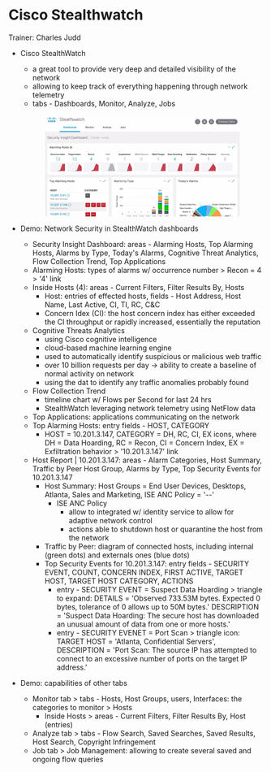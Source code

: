 # Cisco Stealthwatch

Trainer: Charles Judd


- Cisco StealthWatch
  - a great tool to provide very deep and detailed visibility of the network
  - allowing to keep track of everything happening through network telemetry
  - tabs - Dashboards, Monitor, Analyze, Jobs

  <figure style="margin: 0.5em; display: flex; justify-content: center; align-items: center;">
    <img style="margin: 0.1em; padding-top: 0.5em; width: 40vw;"
      onclick= "window.open('page')"
      src    = "img/32.13-stealthwatch.png"
      alt    = "Snapshot of Cisco StealthWatch dashboard"
      title  = "Snapshot of Cisco StealthWatch dashboard"
    />
  </figure>


- Demo: Network Security in StealthWatch dashboards
  - Security Insight Dashboard: areas - Alarming Hosts, Top Alarming Hosts, Alarms by Type, Today's Alarms, Cognitive Threat Analytics, Flow Collection Trend, Top Applications
  - Alarming Hosts: types of alarms w/ occurrence number > Recon = 4 > '4' link 
  - Inside Hosts (4): areas - Current Filters, Filter Results By, Hosts
    - Host: entries of effected hosts, fields - Host Address, Host Name, Last Active, CI, TI, RC, C&C
    - Concern Idex (CI): the host concern index has either exceeded the CI throughput or rapidly increased, essentially the reputation
  - Cognitive Threats Analytics
    - using Cisco cognitive intelligence
    - cloud-based machine learning engine
    - used to automatically identify suspicious or malicious web traffic
    - over 10 billion requests per day $\to$ ability to create a baseline of normal activity on network
    - using the dat to identify any traffic anomalies probably found
  - Flow Collection Trend
    - timeline chart w/ Flows per Second for last 24 hrs
    - StealthWatch leveraging network telemetry using NetFlow data
  - Top Applications: applications communicating on the network
  - Top Alarming Hosts: entry fields - HOST, CATEGORY
    - HOST = 10.201.3.147, CATEGORY = DH, RC, CI, EX icons, where DH = Data Hoarding, RC = Recon, CI = Concern Index, EX = Exfiltration behavior > '10.201.3.147' link
  - Host Report | 10.201.3.147: areas - Alarm Categories, Host Summary, Traffic by Peer Host Group, Alarms by Type, Top Security Events for 10.201.3.147
    - Host Summary: Host Groups = End User Devices, Desktops, Atlanta, Sales and Marketing, ISE ANC Policy = '--'
      - ISE ANC Policy
        - allow to integrated w/ identity service to allow for adaptive network control
        - actions able to shutdown host or quarantine the host from the network
    - Traffic by Peer: diagram of connected hosts, including internal (green dots) and externals ones (blue dots)
    - Top Security Events for 10.201.3.147: entry fields - SECURITY EVENT, COUNT, CONCERN INDEX, FIRST ACTIVE, TARGET HOST, TARGET HOST CATEGORY, ACTIONS
      - entry - SECURITY EVENT = Suspect Data Hoarding > triangle to expand: DETAILS = 'Observed 733.53M bytes.  Expected 0 bytes, tolerance of 0 allows up to 50M bytes.' DESCRIPTION = 'Suspect Data Hoarding: The secure host has downloaded an unusual amount of data from one or more hosts.'
      - entry - SECURITY EVENET = Port Scan > triangle icon: TARGET HOST = 'Atlanta, Confidential Servers', DESCRIPTION = 'Port Scan: The source IP has attempted to connect to an excessive number of ports on the target IP address.'


- Demo: capabilities of other tabs
  - Monitor tab > tabs - Hosts, Host Groups, users, Interfaces: the categories to monitor > Hosts
    - Inside Hosts > areas - Current Filters, Filter Results By, Host (entries)
  - Analyze tab > tabs - Flow Search, Saved Searches, Saved Results, Host Search, Copyright Infringement
  - Job tab > Job Management: allowing to create several saved and ongoing flow queries





